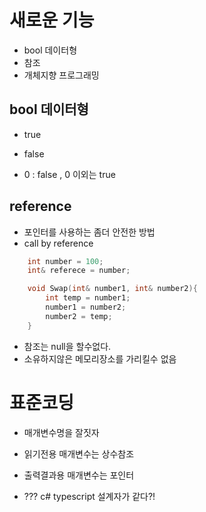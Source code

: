 # 새로운 기능
- bool 데이터형
- 참조
- 개체지향 프로그래밍

## bool 데이터형
- true
- false

- 0 : false , 0 이외는 true

## reference
- 포인터를 사용하는 좀더 안전한 방법
- call by reference

```cpp
    int number = 100;
    int& referece = number;

    void Swap(int& number1, int& number2){
        int temp = number1;
        number1 = number2;
        number2 = temp;
    }
```

- 참조는 null을 할수없다.
- 소유하지않은 메모리장소를 가리킬수 없음


# 표준코딩
- 매개변수명을 잘짓자
- 읽기전용 매개변수는 상수참조
- 출력결과용 매개변수는 포인터

- ??? c# typescript 설계자가 같다?!